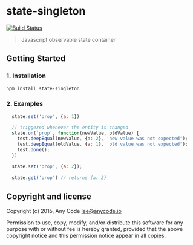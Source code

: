 # state-singleton

[![Build Status](https://travis-ci.org/any-code/state-singleton.svg?branch=master)](https://travis-ci.org/any-code/state-singleton)

> Javascript observable state container

## Getting Started

### 1. Installation

``` bash
npm install state-singleton
```

### 2. Examples

``` javascript
  state.set('prop', {a: 1})

  // triggered whenever the entity is changed
  state.on('prop', function(newValue, oldValue) {
    test.deepEqual(newValue, {a: 2}, 'new value was not expected');
    test.deepEqual(oldValue, {a: 1}, 'old value was not expected');
    test.done();
  })

  state.set('prop', {a: 2});
  
  state.get('prop') // returns {a: 2}
```

## Copyright and license
Copyright (c) 2015, Any Code <lee@anycode.io>

Permission to use, copy, modify, and/or distribute this software for any
purpose with or without fee is hereby granted, provided that the above
copyright notice and this permission notice appear in all copies.
